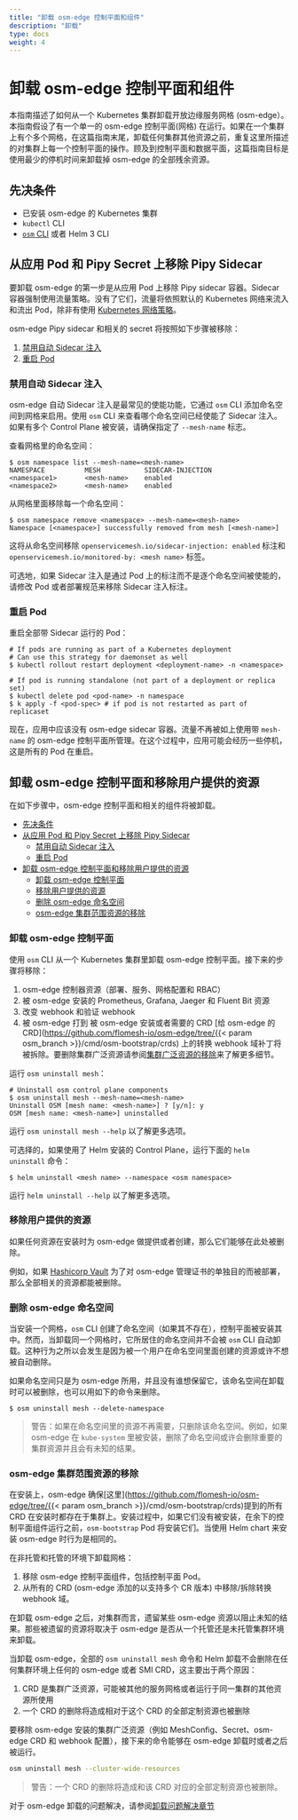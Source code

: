 ```yaml
---
title: "卸载 osm-edge 控制平面和组件"
description: "卸载"
type: docs
weight: 4
---
```


# 卸载 osm-edge 控制平面和组件

本指南描述了如何从一个 Kubernetes 集群卸载开放边缘服务网格 (osm-edge）。本指南假设了有一个单一的 osm-edge 控制平面(网格) 在运行。如果在一个集群上有个多个网格，在这篇指南末尾，卸载任何集群其他资源之前，重复这里所描述的对集群上每一个控制平面的操作。顾及到控制平面和数据平面，这篇指南目标是使用最少的停机时间来卸载掉 osm-edge 的全部残余资源。

## 先决条件

- 已安装 osm-edge 的 Kubernetes 集群
- `kubectl` CLI
- [`osm` CLI](/docs/install/#set-up-the-osm-cli) 或者 Helm 3 CLI

## 从应用 Pod 和 Pipy Secret 上移除 Pipy Sidecar

要卸载 osm-edge 的第一步是从应用 Pod 上移除 Pipy sidecar 容器。Sidecar 容器强制使用流量策略。没有了它们，流量将依照默认的 Kubernetes 网络来流入和流出 Pod，除非有使用 [Kubernetes 网络策略](https://kubernetes.io/docs/concepts/services-networking/network-policies/)。

osm-edge Pipy sidecar 和相关的 secret 将按照如下步骤被移除：

1. [禁用自动 Sidecar 注入](#禁用自动-sidecar-注入)
2. [重启 Pod](#重启-pod)

### 禁用自动 Sidecar 注入

osm-edge 自动 Sidecar 注入是最常见的使能功能，它通过 `osm` CLI 添加命名空间到网格来启用。使用 `osm` CLI 来查看哪个命名空间已经使能了 Sidecar 注入。如果有多个 Control Plane 被安装，请确保指定了 `--mesh-name` 标志。

查看网格里的命名空间：

```console
$ osm namespace list --mesh-name=<mesh-name>
NAMESPACE          MESH           SIDECAR-INJECTION
<namespace1>       <mesh-name>    enabled
<namespace2>       <mesh-name>    enabled
```

从网格里面移除每一个命名空间：

```console
$ osm namespace remove <namespace> --mesh-name=<mesh-name>
Namespace [<namespace>] successfully removed from mesh [<mesh-name>]
```

这将从命名空间移除 `openservicemesh.io/sidecar-injection: enabled` 标注和 `openservicemesh.io/monitored-by: <mesh name>` 标签。

可选地，如果 Sidecar 注入是通过 Pod 上的标注而不是逐个命名空间被使能的，请修改 Pod 或者部署规范来移除 Sidecar 注入标注。

### 重启 Pod

重启全部带 Sidecar 运行的 Pod：

```console
# If pods are running as part of a Kubernetes deployment
# Can use this strategy for daemonset as well
$ kubectl rollout restart deployment <deployment-name> -n <namespace>

# If pod is running standalone (not part of a deployment or replica set)
$ kubectl delete pod <pod-name> -n namespace
$ k apply -f <pod-spec> # if pod is not restarted as part of replicaset
```

现在，应用中应该没有 osm-edge sidecar 容器。流量不再被如上使用带 `mesh-name` 的 osm-edge 控制平面所管理。在这个过程中，应用可能会经历一些停机，这是所有的 Pod 在重启。

## 卸载 osm-edge 控制平面和移除用户提供的资源

在如下步骤中，osm-edge 控制平面和相关的组件将被卸载。

* [先决条件](#先决条件)
* [从应用 Pod 和 Pipy Secret 上移除 Pipy Sidecar](#从应用-pod-和-pipy-secret-上移除-pipy-sidecar)
  * [禁用自动 Sidecar 注入](#禁用自动-sidecar-注入)
  * [重启 Pod](#重启-pod)
* [卸载 osm-edge 控制平面和移除用户提供的资源](#卸载-osm-edge-控制平面和移除用户提供的资源)
  * [卸载 osm-edge 控制平面](#卸载-osm-edge-控制平面)
  * [移除用户提供的资源](#移除用户提供的资源)
  * [删除 osm-edge 命名空间](#删除-osm-edge-命名空间)
  * [osm-edge 集群范围资源的移除](#osm-edge-集群范围资源的移除)

### 卸载 osm-edge 控制平面

使用 `osm` CLI 从一个 Kubernetes 集群里卸载 osm-edge 控制平面。接下来的步骤将移除：

1. osm-edge 控制器资源（部署、服务、网格配置和 RBAC）
2. 被 osm-edge 安装的 Prometheus, Grafana, Jaeger 和 Fluent Bit 资源
3. 改变 webhook 和验证 webhook
4. 被 osm-edge 打到 被 osm-edge 安装或者需要的 CRD [给 osm-edge 的 CRD](https://github.com/flomesh-io/osm-edge/tree/{{< param osm_branch >}}/cmd/osm-bootstrap/crds) 上的转换 webhook 域补丁将被拆除。要删除集群广泛资源请参阅[集群广泛资源的移除](#osm-集群广泛资源的移除)来了解更多细节。

运行 `osm uninstall mesh`：

```console
# Uninstall osm control plane components
$ osm uninstall mesh --mesh-name=<mesh-name>
Uninstall OSM [mesh name: <mesh-name>] ? [y/n]: y
OSM [mesh name: <mesh-name>] uninstalled
```

运行 `osm uninstall mesh --help` 以了解更多选项。

可选择的，如果使用了 Helm 安装的 Control Plane，运行下面的 `helm uninstall` 命令：

```console
$ helm uninstall <mesh name> --namespace <osm namespace>
```

运行 `helm uninstall --help` 以了解更多选项。

### 移除用户提供的资源

如果任何资源在安装时为 osm-edge 做提供或者创建，那么它们能够在此处被删除。

例如，如果 [Hashicorp Vault](/docs/guides/certificates/#installing-hashi-vault) 为了对 osm-edge 管理证书的单独目的而被部署，那么全部相关的资源都能被删除。

### 删除 osm-edge 命名空间

当安装一个网格，`osm` CLI 创建了命名空间（如果其不存在），控制平面被安装其中。然而，当卸载同一个网格时，它所居住的命名空间并不会被 `osm` CLI 自动卸载。这种行为之所以会发生是因为被一个用户在命名空间里面创建的资源或许不想被自动删除。

如果命名空间只是为 osm-edge 所用，并且没有谁想保留它，该命名空间在卸载时可以被删除，也可以用如下的命令来删除。

```console
$ osm uninstall mesh --delete-namespace
```

> 警告：如果在命名空间里的资源不再需要，只删除该命名空间。例如，如果 osm-edge 在 `kube-system` 里被安装，删除了命名空间或许会删除重要的集群资源并且会有未知的结果。


### osm-edge 集群范围资源的移除

在安装上，osm-edge 确保[这里](https://github.com/flomesh-io/osm-edge/tree/{{< param osm_branch >}}/cmd/osm-bootstrap/crds)提到的所有 CRD 在安装时都存在于集群上。安装过程中，如果它们没有被安装，在余下的控制平面组件运行之前，`osm-bootstrap` Pod 将安装它们。当使用 Helm chart 来安装 osm-edge 时行为是相同的。

在非托管和托管的环境下卸载网格：
1. 移除 osm-edge 控制平面组件，包括控制平面 Pod。
2. 从所有的 CRD (osm-edge 添加的以支持多个 CR 版本) 中移除/拆除转换 webhook 域。

在卸载 osm-edge 之后，对集群而言，遗留某些 osm-edge 资源以阻止未知的结果。那些被遗留的资源将取决于 osm-edge 是否从一个托管还是未托管集群环境来卸载。

当卸载 osm-edge，全部的 `osm uninstall mesh` 命令和 Helm 卸载不会删除在任何集群环境上任何的 osm-edge 或者 SMI CRD，这主要出于两个原因：
1. CRD 是集群广泛资源，可能被其他的服务网格或者运行于同一集群的其他资源所使用
2. 一个 CRD 的删除将造成相对于这个 CRD 的全部定制资源也被删除

要移除 osm-edge 安装的集群广泛资源（例如 MeshConfig、Secret、osm-edge CRD 和 webhook 配置），接下来的命令能够在 osm-edge 卸载时或者之后被运行。

```bash
osm uninstall mesh --cluster-wide-resources
```

> 警告：一个 CRD 的删除将造成和该 CRD 对应的全部定制资源也被删除。

对于 osm-edge 卸载的问题解决，请参阅[卸载问题解决章节](/docs/guides/troubleshooting/uninstall/)
